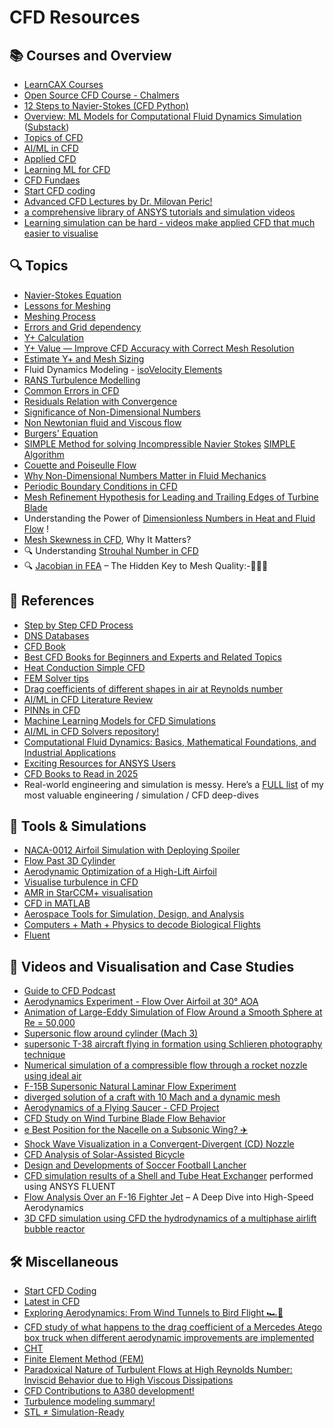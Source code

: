# CFD Resources

## 📚 Courses and Overview
- [LearnCAX Courses](https://www.learncax.com/courses.html)
- [Open Source CFD Course - Chalmers](https://www.tfd.chalmers.se/~hani/kurser/OS_CFD/)
- [12 Steps to Navier-Stokes (CFD Python)](https://lorenabarba.com/blog/cfd-python-12-steps-to-navier-stokes/)
- [Overview: ML Models for Computational Fluid Dynamics Simulation](https://www.linkedin.com/posts/justin-hodges-phd-3432a58b_fea-cfd-ai-activity-7299729822115594241-81J8/?utm_source=share&utm_medium=member_android&rcm=ACoAAD-ruCgBJnujmeLzmj1X4DpLLTuxktERedQ) ([Substack](https://hodgesj.substack.com/p/overview-ml-models-for-computational))
- [Topics of CFD](https://www.linkedin.com/posts/rajat-walia_computationalfluiddynamics-cfd-aerospace-activity-7285174723108335618-J7Vh/?utm_source=share&utm_medium=member_android)
- [AI/ML in CFD](https://www.linkedin.com/posts/justin-hodges-phd-3432a58b_ai-cfd-sciml-activity-7280980171866705920-tFUZ/?utm_source=share&utm_medium=member_android)
- [Applied CFD](https://www.linkedin.com/posts/rajat-walia_mechanical-mechanicalengineering-aerodynamics-activity-7287333099590299648-8fVK?utm_source=share&utm_medium=member_android)
- [Learning ML for CFD](https://www.linkedin.com/posts/justin-hodges-phd-3432a58b_cfd-fluidmechanics-aerospace-activity-7293161509503778817-5Uha/?utm_source=share&utm_medium=member_android) 
- [CFD Fundaes](https://www.linkedin.com/posts/suraj-thakur-2062421ba_here-is-a-document-for-your-reference-activity-7301223929296101376-h0wf/?utm_source=share&utm_medium=member_android&rcm=ACoAAD-ruCgBJnujmeLzmj1X4DpLLTuxktERedQ)
- [Start CFD coding](https://www.linkedin.com/posts/rajat-walia_mechanical-aerospace-automotive-activity-7306955283765833729-w2u2?utm_source=share&utm_medium=member_android&rcm=ACoAAD-ruCgBJnujmeLzmj1X4DpLLTuxktERedQ)
- [Advanced CFD Lectures by Dr. Milovan Peric!](https://www.linkedin.com/posts/rajat-walia_mechanical-aerospace-automotive-activity-7330457259967242240-neEz/?utm_source=share&utm_medium=member_android&rcm=ACoAAD-ruCgBJnujmeLzmj1X4DpLLTuxktERedQ)
- [a comprehensive library of ANSYS tutorials and simulation videos](https://www.linkedin.com/posts/pragada-bhargav-606448275_ansys-cfd-fluent-activity-7334860191219228672-6DDA/?utm_source=share&utm_medium=member_android&rcm=ACoAAD-ruCgBJnujmeLzmj1X4DpLLTuxktERedQ)
- [Learning simulation can be hard - videos make applied CFD that much easier to visualise](https://www.linkedin.com/posts/nassermushtaq_cfd-cae-openfoam-ugcPost-7343588554326917121-W-rs/?utm_source=share&utm_medium=member_android&rcm=ACoAAD-ruCgBJnujmeLzmj1X4DpLLTuxktERedQ)
 
## 🔍 Topics
- [Navier-Stokes Equation](https://www.linkedin.com/posts/rajat-walia_mechanical-aerospace-mechanicalengineering-activity-7297200990796058624-4K42/?utm_source=share&utm_medium=member_android)
- [Lessons for Meshing](https://www.linkedin.com/posts/rajat-walia_mechanical-aerospace-automotive-activity-7302915770806648832-Lg49/?utm_source=share&utm_medium=member_android&rcm=ACoAAD-ruCgBJnujmeLzmj1X4DpLLTuxktERedQ)
- [Meshing Process](https://www.linkedin.com/posts/rajat-walia_mechanical-aerospace-automotive-activity-7310163528336715776-gUsx/?utm_source=share&utm_medium=member_android&rcm=ACoAAD-ruCgBJnujmeLzmj1X4DpLLTuxktERedQ)
- [Errors and Grid dependency](https://www.linkedin.com/posts/rajat-walia_mechanical-aerospace-automotive-activity-7295683368321437698-ltrc/?utm_source=share&utm_medium=member_android)
- [Y+ Calculation](https://www.linkedin.com/posts/rajat-walia_cfd-turbulencemodeling-engineering-activity-7301626001367674881-Cnbf/?utm_source=share&utm_medium=member_android&rcm=ACoAAD-ruCgBJnujmeLzmj1X4DpLLTuxktERedQ)
- [Y+ Value — Improve CFD Accuracy with Correct Mesh Resolution](https://www.linkedin.com/posts/anupriya-r-cae_boundarylayer-simulation-mechanical-activity-7325017657018064901--8eL/?utm_source=share&utm_medium=member_android&rcm=ACoAAD-ruCgBJnujmeLzmj1X4DpLLTuxktERedQ)
- [Estimate Y+ and Mesh Sizing](https://www.linkedin.com/posts/rajat-walia_mechanical-aerospace-automotive-activity-7301521611843674112-N_Y1/?utm_source=share&utm_medium=member_android&rcm=ACoAAD-ruCgBJnujmeLzmj1X4DpLLTuxktERedQ)
- Fluid Dynamics Modeling - [isoVelocity Elements](https://www.linkedin.com/posts/aliyar-javadi-4b078124_fluiddynamics-fluidmechanics-heattransfer-ugcPost-7283070122280271873-HtxR?utm_source=share&utm_medium=member_android)
- [RANS Turbulence Modelling](https://www.linkedin.com/posts/rajat-walia_cfd-turbulence-mechanical-activity-7288057889754095616-9SvA/?utm_source=share&utm_medium=member_android)
- [Common Errors in CFD](https://www.linkedin.com/posts/jousefmurad_engineering-cfd-simulation-activity-7291359445622636544-dp1W/?utm_source=share&utm_medium=member_android)
- [Residuals Relation with Convergence](https://www.linkedin.com/posts/rajat-walia_mechanical-mechanicalengineering-cfd-activity-7294934316873134080-XakI/?utm_source=share&utm_medium=member_android)
- [Significance of Non-Dimensional Numbers](https://www.linkedin.com/posts/rajat-walia_mechanicalengineering-mechanical-aerospace-activity-7293856068546306048-wnpr/?utm_source=share&utm_medium=member_android)
- [Non Newtonian fluid and Viscous flow](https://www.linkedin.com/posts/rajat-walia_mechanicalengineering-mechanical-automotive-activity-7304382444491657217--h-u/?utm_source=share&utm_medium=member_android&rcm=ACoAAD-ruCgBJnujmeLzmj1X4DpLLTuxktERedQ)
- [Burgers' Equation](https://www.linkedin.com/posts/himanshi-rana-aero_cfd-navierstokes-fluidmechanics-activity-7307412303237259265-cKTj/?utm_source=share&utm_medium=member_android&rcm=ACoAAD-ruCgBJnujmeLzmj1X4DpLLTuxktERedQ)
- [SIMPLE Method for solving Incompressible Navier Stokes](https://www.linkedin.com/posts/rajat-walia_mechanicalengineering-mechanical-aerospace-activity-7317407253962100736-yI0K/?utm_source=share&utm_medium=member_android&rcm=ACoAAD-ruCgBJnujmeLzmj1X4DpLLTuxktERedQ)
  [SIMPLE Algorithm](https://www.linkedin.com/posts/mvusi-mugaba-424577206_cfd-automotive-fluiddynamics-activity-7324466108650975233--zld/?utm_source=share&utm_medium=member_android&rcm=ACoAAD-ruCgBJnujmeLzmj1X4DpLLTuxktERedQ)
- [Couette and Poiseulle Flow](https://www.linkedin.com/posts/rajat-walia_mechanical-aerospace-automotive-activity-7314149804090003456-5YFp/?utm_source=share&utm_medium=member_android&rcm=ACoAAD-ruCgBJnujmeLzmj1X4DpLLTuxktERedQ)
- [Why Non-Dimensional Numbers Matter in Fluid Mechanics](https://www.linkedin.com/posts/sijalahmed_cfd-fluidmechanics-engineering-activity-7322851938344038401-XrCe/?utm_source=share&utm_medium=member_android&rcm=ACoAAD-ruCgBJnujmeLzmj1X4DpLLTuxktERedQ)
- [Periodic Boundary Conditions in CFD](https://www.linkedin.com/posts/ahafezz_cfd-engineeringsimulation-ansys-activity-7330521436987568129-SLle/?utm_source=share&utm_medium=member_android&rcm=ACoAAD-ruCgBJnujmeLzmj1X4DpLLTuxktERedQ)
- [Mesh Refinement Hypothesis for Leading and Trailing Edges of Turbine Blade](https://www.linkedin.com/posts/bekkai-riyadh-3b076334a_mesh-refinement-hypothesis-for-leading-and-activity-7331498649526427648-96QP/?utm_source=share&utm_medium=member_android&rcm=ACoAAD-ruCgBJnujmeLzmj1X4DpLLTuxktERedQ)
- Understanding the Power of [Dimensionless Numbers in Heat and Fluid Flow](https://www.linkedin.com/posts/mohamed-megahed-4a11951b6_engineering-heattransfer-cfd-activity-7332494266457292800-vD7z/?utm_source=share&utm_medium=member_android&rcm=ACoAAD-ruCgBJnujmeLzmj1X4DpLLTuxktERedQ) !
- [Mesh Skewness in CFD](https://www.linkedin.com/posts/ahafezz_cfd-ansys-fluent-activity-7332333365167046657-466q/?utm_source=share&utm_medium=member_android&rcm=ACoAAD-ruCgBJnujmeLzmj1X4DpLLTuxktERedQ), Why It Matters?
- 🔍 Understanding [Strouhal Number in CFD](https://www.linkedin.com/posts/ragh-ahmed-802b35267_cfd-fluiddynamics-fluidmechanics-activity-7332148695724879872-u6wd/?utm_source=share&utm_medium=member_android&rcm=ACoAAD-ruCgBJnujmeLzmj1X4DpLLTuxktERedQ)
- 🔍 [Jacobian in FEA](https://www.linkedin.com/posts/ram-babu-kumar-47a374339_fea-jacobian-meshquality-activity-7334247766363172865-nh-X/?utm_source=share&utm_medium=member_android&rcm=ACoAAD-ruCgBJnujmeLzmj1X4DpLLTuxktERedQ) – The Hidden Key to Mesh Quality:-🤠🤠🤠
        
## 📖 References
- [Step by Step CFD Process](https://www.linkedin.com/posts/rajat-walia_cfd-simulation-mechanical-activity-7297842357389955073-4I9c/?utm_source=share&utm_medium=member_android&rcm=ACoAAD-ruCgBJnujmeLzmj1X4DpLLTuxktERedQ)
- [DNS Databases](https://home.iitm.ac.in/vagesh/links.html)
- [CFD Book](https://www.engineered-mind.com/book-notes/)
- [Best CFD Books for Beginners and Experts and Related Topics](https://www.linkedin.com/posts/aliyar-javadi-4b078124_cfd-fluiddynamics-mechanicalengineering-activity-7271164209789390848-LA1K?utm_source=share&utm_medium=member_desktop&rcm=ACoAAD-ruCgBJnujmeLzmj1X4DpLLTuxktERedQ)
- [Heat Conduction Simple CFD](https://www.linkedin.com/posts/asad-saleem-897146239_explicit-1d-heat-condtion-activity-7301455308856434688-lAjo?utm_source=share&utm_medium=member_android&rcm=ACoAAD-ruCgBJnujmeLzmj1X4DpLLTuxktERedQ)
- [FEM Solver tips](https://www.linkedin.com/posts/aerosayan_persson-2002-activity-7278776388180959232-5Qpl?utm_source=share&utm_medium=member_android)
- [Drag coefficients of different shapes in air at Reynolds number](https://www.linkedin.com/posts/rajat-walia_mechanicalengineering-mechanical-automotive-activity-7303682296413335552-IYWs?utm_source=share&utm_medium=member_android&rcm=ACoAAD-ruCgBJnujmeLzmj1X4DpLLTuxktERedQ)
- [AI/ML in CFD Literature Review](https://www.linkedin.com/posts/krishna-teja-7005aa158_simscape-multibody-vehicledynamics-ugcPost-7312343381127372801-stKA/?utm_source=share&utm_medium=member_android&rcm=ACoAAD-ruCgBJnujmeLzmj1X4DpLLTuxktERedQ)
- [PINNs in CFD](https://www.linkedin.com/posts/rajat-walia_mechanical-cfd-aerodynamics-activity-7313062635430629376-ENL-/?utm_source=share&utm_medium=member_android&rcm=ACoAAD-ruCgBJnujmeLzmj1X4DpLLTuxktERedQ)
- [Machine Learning Models for CFD Simulations](https://www.linkedin.com/posts/rajat-walia_cfd-mechanical-machinelearning-activity-7315236966281748480-TPF6/?utm_source=share&utm_medium=member_android&rcm=ACoAAD-ruCgBJnujmeLzmj1X4DpLLTuxktERedQ)
- [AI/ML in CFD Solvers repository!](https://www.linkedin.com/posts/rajat-walia_cfd-mechanical-machinelearning-activity-7318136082959683584-Yn-l/?utm_source=share&utm_medium=member_android&rcm=ACoAAD-ruCgBJnujmeLzmj1X4DpLLTuxktERedQ)
- [Computational Fluid Dynamics: Basics, Mathematical Foundations, and Industrial Applications](https://www.everyeng.com/blog/a509b413/computational-fluid-dynamics-basics-mathematical-foundations-and-industrial-applications)
- [Exciting Resources for ANSYS Users](https://www.linkedin.com/posts/ilyasserrays_ansys-engineering-simulation-activity-7329883998757789698-SIIy/?utm_source=share&utm_medium=member_android&rcm=ACoAAD-ruCgBJnujmeLzmj1X4DpLLTuxktERedQ)
- [CFD Books to Read in 2025](https://www.linkedin.com/posts/akash-singh-34a581121_cfd-books-you-should-read-in-2025-activity-7329332346665553920-Uzx3/?utm_source=share&utm_medium=member_android&rcm=ACoAAD-ruCgBJnujmeLzmj1X4DpLLTuxktERedQ)
 - Real-world engineering and simulation is messy. Here’s a [FULL list](https://www.linkedin.com/posts/nassermushtaq_cae-cfd-fluids-activity-7332725948565356545-RQSv/?utm_source=share&utm_medium=member_android&rcm=ACoAAD-ruCgBJnujmeLzmj1X4DpLLTuxktERedQ) of my most valuable engineering / simulation / CFD deep-dives
  
## 🔧 Tools & Simulations
- [NACA-0012 Airfoil Simulation with Deploying Spoiler](https://www.linkedin.com/posts/justin-hodges-phd-3432a58b_mechanicalengineering-aerospace-aerodynamics-activity-7281610390759718912-Khos/?utm_source=share&utm_medium=member_android)
- [Flow Past 3D Cylinder](https://www.linkedin.com/posts/rajat-walia_mechanical-mechanicalengineering-cfd-activity-7291724282307526656-noTG/?utm_source=share&utm_medium=member_android&rcm=ACoAAD-ruCgBJnujmeLzmj1X4DpLLTuxktERedQ)
- [Aerodynamic Optimization of a High-Lift Airfoil](https://www.linkedin.com/posts/lorenzo-lucatello-6761881bb_cfd-report-activity-7304788185581019137-m-Ts/?utm_source=share&utm_medium=member_android&rcm=ACoAAD-ruCgBJnujmeLzmj1X4DpLLTuxktERedQ)
- [Visualise turbulence in CFD](https://www.linkedin.com/posts/s-gross_meshedpotato-simcenter-cfd-ugcPost-7284485722009399296-M5mS/?utm_source=share&utm_medium=member_android)
- [AMR in StarCCM+ visualisation](https://www.linkedin.com/posts/justin-hodges-phd-3432a58b_cfd-siemens-aerodynamics-activity-7292482032553582592-U_f_?utm_source=share&utm_medium=member_android)
- [CFD in MATLAB](https://github.com/MathWorks-Teaching-Resources/Computational-Fluid-Dynamics)
- [Aerospace Tools for Simulation, Design, and Analysis](https://www.linkedin.com/posts/dhruvaerospace_aerospace-tools-for-simulation-design-and-activity-7319614083069018113-9nYk/?utm_source=share&utm_medium=member_android&rcm=ACoAAD-ruCgBJnujmeLzmj1X4DpLLTuxktERedQ)
- [Computers + Math + Physics to decode Biological Flights](https://www.linkedin.com/posts/ugcPost-7328048259917123586-4oOc/?utm_source=share&utm_medium=member_android&rcm=ACoAAD-ruCgBJnujmeLzmj1X4DpLLTuxktERedQ)
- [Fluent](https://arcs-njit-edu.github.io/Docs/Software/CFD/fluent/#using-fluent)
 
## 🎥 Videos and Visualisation and Case Studies
- [Guide to CFD Podcast](https://www.youtube.com/watch?v=H2orUUhRrZs)
- [Aerodynamics Experiment - Flow Over Airfoil at 30° AOA](https://www.youtube.com/watch?v=qbMg1G3oTVY)
- [Animation of Large-Eddy Simulation of Flow Around a Smooth Sphere at Re = 50,000](https://www.linkedin.com/posts/rajat-walia_mechanical-aerospace-automotive-activity-7307626820781125633-6MyW/?utm_source=share&utm_medium=member_android&rcm=ACoAAD-ruCgBJnujmeLzmj1X4DpLLTuxktERedQ)
- [Supersonic flow around cylinder (Mach 3)](https://www.linkedin.com/posts/justin-hodges-phd-3432a58b_cfd-aerodynamics-engineering-activity-7324387271170797568-npSu/?utm_source=share&utm_medium=member_android&rcm=ACoAAD-ruCgBJnujmeLzmj1X4DpLLTuxktERedQ)
- [supersonic T-38 aircraft flying in formation using Schlieren photography technique](https://www.linkedin.com/posts/rajat-walia_mechanical-aerospace-automotive-activity-7323984180676087808-nKjM/?utm_source=share&utm_medium=member_android&rcm=ACoAAD-ruCgBJnujmeLzmj1X4DpLLTuxktERedQ)
- [Numerical simulation of a compressible flow through a rocket nozzle using ideal air](https://www.linkedin.com/posts/abdulmohaiman_cfd-ansys-rocket-activity-7326170511439261696-iPR9/?utm_source=share&utm_medium=member_android&rcm=ACoAAD-ruCgBJnujmeLzmj1X4DpLLTuxktERedQ)
- [F-15B Supersonic Natural Laminar Flow Experiment](https://www.linkedin.com/posts/alessandro-rodolfo-de-paula-4420941_f-15b-supersonic-natural-laminar-flow-experiment-activity-7327301202377895937-A8VU/?utm_source=share&utm_medium=member_android&rcm=ACoAAD-ruCgBJnujmeLzmj1X4DpLLTuxktERedQ)
-  [diverged solution of a craft with 10 Mach and a dynamic mesh](https://www.linkedin.com/posts/ankurdev8980aa17a_a-lot-of-things-can-go-wrong-in-your-set-activity-7327216357341638658-lq9Y/?utm_source=share&utm_medium=member_android&rcm=ACoAAD-ruCgBJnujmeLzmj1X4DpLLTuxktERedQ)
- [Aerodynamics of a Flying Saucer - CFD Project](https://www.linkedin.com/posts/aryanarasimharaju_cfd-ansysfluent-aerospaceengineering-activity-7328862554657554432-Eye-/?utm_source=share&utm_medium=member_android&rcm=ACoAAD-ruCgBJnujmeLzmj1X4DpLLTuxktERedQ)
- [CFD Study on Wind Turbine Blade Flow Behavior](https://www.linkedin.com/posts/sharmarahul01_key-learnings-from-recent-cfd-study-on-activity-7330752858050412544-qGDf/?utm_source=share&utm_medium=member_android&rcm=ACoAAD-ruCgBJnujmeLzmj1X4DpLLTuxktERedQ)
- [e Best Position for the Nacelle on a Subsonic Wing? ✈️](https://www.linkedin.com/posts/mohamed-janan-baab57223_aerospaceengineering-catiav5-ansysfluent-activity-7331053553131606016-qvZy/?utm_source=share&utm_medium=member_android&rcm=ACoAAD-ruCgBJnujmeLzmj1X4DpLLTuxktERedQ)
- [Shock Wave Visualization in a Convergent-Divergent (CD) Nozzle](https://www.linkedin.com/posts/rupesh-joka_cfd-shockwaves-cdnozzle-activity-7331957012362158081-ovJn/?utm_source=share&utm_medium=member_android&rcm=ACoAAD-ruCgBJnujmeLzmj1X4DpLLTuxktERedQ)
- [CFD Analysis of Solar-Assisted Bicycle](https://www.linkedin.com/posts/muhammad-ejaz-ramzan-4a984422b_cfd-analysis-of-solar-bicycle-activity-7333562882414067712-R_S1/?utm_source=share&utm_medium=member_android&rcm=ACoAAD-ruCgBJnujmeLzmj1X4DpLLTuxktERedQ)
- [Design and Developments of Soccer Football Lancher](https://www.linkedin.com/posts/muhammad-ejaz-ramzan-4a984422b_cfd-analysis-of-soccer-football-activity-7332853628896018433-MLnx/?utm_source=share&utm_medium=member_android&rcm=ACoAAD-ruCgBJnujmeLzmj1X4DpLLTuxktERedQ)
- [CFD simulation results of a Shell and Tube Heat Exchanger](https://www.linkedin.com/posts/vishnu-kv-79192218b_excited-to-share-the-cfd-simulation-results-activity-7331771462195826688-q_SV/?utm_source=share&utm_medium=member_android&rcm=ACoAAD-ruCgBJnujmeLzmj1X4DpLLTuxktERedQ) performed using ANSYS FLUENT
- [Flow Analysis Over an F-16 Fighter Jet](https://www.linkedin.com/posts/hari2oo3_cfd-ansys-aerospaceengineering-activity-7332490111756001280-FiGi/?utm_source=share&utm_medium=member_android&rcm=ACoAAD-ruCgBJnujmeLzmj1X4DpLLTuxktERedQ) – A Deep Dive into High-Speed Aerodynamics
- [3D CFD simulation using CFD the hydrodynamics of a multiphase airlift bubble reactor](https://www.linkedin.com/posts/saber-kiani-64500112a_cfd-comsolmultiphysics-afcansysfluent-activity-7335233370458591232-vGFp/?utm_source=share&utm_medium=member_android&rcm=ACoAAD-ruCgBJnujmeLzmj1X4DpLLTuxktERedQ)

## 🛠 Miscellaneous
- [Start CFD Coding](https://www.linkedin.com/posts/rajat-walia_mechanical-aerospace-automotive-activity-7306955283765833729-w2u2?utm_source=share&utm_medium=member_android&rcm=ACoAAD-ruCgBJnujmeLzmj1X4DpLLTuxktERedQ)
- [Latest in CFD](https://www.linkedin.com/posts/jousefmurad_engineering-cfd-simulation-activity-7291359445622636544-dp1W/?utm_source=share&utm_medium=member_android)
- [Exploring Aerodynamics: From Wind Tunnels to Bird Flight 🏎️🦅](https://www.linkedin.com/posts/hamdy-mohamed-6b65a2239_wind-tunnel-and-bird-flight-activity-7292181855913525248-aNZR/?utm_source=share&utm_medium=member_android)
- [CFD study of what happens to the drag coefficient of a Mercedes Atego box truck when different aerodynamic improvements are implemented](https://www.linkedin.com/posts/emintolukan_reduction-of-box-truck-drag-coefficient-activity-7303383171947982849-QmZn/?utm_source=share&utm_medium=member_android&rcm=ACoAAD-ruCgBJnujmeLzmj1X4DpLLTuxktERedQ)
- [CHT](https://www.linkedin.com/posts/himanshi-rana-aero_aerospace-engineering-mechanical-activity-7304871876705619970-CeFT/?utm_source=share&utm_medium=member_android&rcm=ACoAAD-ruCgBJnujmeLzmj1X4DpLLTuxktERedQ)
- [Finite Element Method (FEM)](https://www.linkedin.com/posts/lonny-thompson_numerical-integration-of-quad4-elements-activity-7309557610351915008-1dje/?utm_source=share&utm_medium=member_android&rcm=ACoAAD-ruCgBJnujmeLzmj1X4DpLLTuxktERedQ)
- [Paradoxical Nature of Turbulent Flows at High Reynolds Number: Inviscid Behavior due to High Viscous Dissipations](https://www.linkedin.com/posts/aliyar-javadi-4b078124_fluiddynamics-mechanicalengineering-aerospace-activity-7312149838651904000-3Td4/?utm_source=share&utm_medium=member_android&rcm=ACoAAD-ruCgBJnujmeLzmj1X4DpLLTuxktERedQ)
- [CFD Contributions to A380 development!](https://www.linkedin.com/posts/rajat-walia_cfd-mechanical-aerospace-activity-7317792557541859328-emDr/?utm_source=share&utm_medium=member_android&rcm=ACoAAD-ruCgBJnujmeLzmj1X4DpLLTuxktERedQ)
- [Turbulence modeling summary!](https://www.linkedin.com/posts/rajat-walia_mechanical-aerospace-automotive-activity-7322484714290716672-8Qro/?utm_source=share&utm_medium=member_android&rcm=ACoAAD-ruCgBJnujmeLzmj1X4DpLLTuxktERedQ)
- [STL ≠ Simulation-Ready](https://www.linkedin.com/posts/damjangnjidic_fea-cfd-cad-activity-7331261295393923072-UdFx/?utm_source=share&utm_medium=member_android&rcm=ACoAAD-ruCgBJnujmeLzmj1X4DpLLTuxktERedQ)

